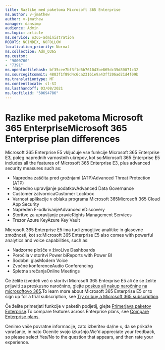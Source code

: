 ```yaml
---
title: Razlike med paketoma Microsoft 365 Enterprise
ms.author: v-jmathew
author: v-jmathew
manager: dansimp
audience: Admin
ms.topic: article
ms.service: o365-administration
ROBOTS: NOINDEX, NOFOLLOW
localization_priority: Normal
ms.collection: Adm_O365
ms.custom:
- "9000760"
- "7391"
ms.openlocfilehash: bf35cee7bf3f1d6b761043be865dc35d80071c32
ms.sourcegitcommit: 4883f1f89d4c6ca23161e9a43ff206ad21d4f09b
ms.translationtype: MT
ms.contentlocale: sl-SI
ms.lasthandoff: 03/08/2021
ms.locfileid: "50694786"
---
```

# <a name="microsoft-365-enterprise-plan-differences"></a><span data-ttu-id="f9686-102">Razlike med paketoma Microsoft 365 Enterprise</span><span class="sxs-lookup"><span data-stu-id="f9686-102">Microsoft 365 Enterprise plan differences</span></span>

<span data-ttu-id="f9686-103">Microsoft 365 Enterprise E5 vključuje vse funkcije Microsoft 365 Enterprise E3, poleg naprednih varnostnih ukrepov, kot so:</span><span class="sxs-lookup"><span data-stu-id="f9686-103">Microsoft 365 Enterprise E5 includes all the features of Microsoft 365 Enterprise E3, plus advanced security measures such as:</span></span>

- <span data-ttu-id="f9686-104">Napredna zaščita pred grožnjami (ATP)</span><span class="sxs-lookup"><span data-stu-id="f9686-104">Advanced Threat Protection (ATP)</span></span>
- <span data-ttu-id="f9686-105">Napredno upravljanje podatkov</span><span class="sxs-lookup"><span data-stu-id="f9686-105">Advanced Data Governance</span></span>
- <span data-ttu-id="f9686-106">Customer zatvornica</span><span class="sxs-lookup"><span data-stu-id="f9686-106">Customer Lockbox</span></span>
- <span data-ttu-id="f9686-107">Varnost aplikacije v oblaku programa Microsoft 365</span><span class="sxs-lookup"><span data-stu-id="f9686-107">Microsoft 365 Cloud App Security</span></span>
- <span data-ttu-id="f9686-108">Napreden E-odkrivanje</span><span class="sxs-lookup"><span data-stu-id="f9686-108">Advanced eDiscovery</span></span>
- <span data-ttu-id="f9686-109">Storitve za upravljanje pravic</span><span class="sxs-lookup"><span data-stu-id="f9686-109">Rights Management Services</span></span>
- <span data-ttu-id="f9686-110">Trezor Azure Key</span><span class="sxs-lookup"><span data-stu-id="f9686-110">Azure Key Vault</span></span>

<span data-ttu-id="f9686-111">Microsoft 365 Enterprise E5 ima tudi zmogljive analitike in glasovne zmožnosti, kot so:</span><span class="sxs-lookup"><span data-stu-id="f9686-111">Microsoft 365 Enterprise E5 also comes with powerful analytics and voice capabilities, such as:</span></span>

- <span data-ttu-id="f9686-112">Nadzorne plošče v živo</span><span class="sxs-lookup"><span data-stu-id="f9686-112">Live Dashboards</span></span>
- <span data-ttu-id="f9686-113">Poročila v storitvi Power bi</span><span class="sxs-lookup"><span data-stu-id="f9686-113">Reports with Power BI</span></span>
- <span data-ttu-id="f9686-114">Sodobni glas</span><span class="sxs-lookup"><span data-stu-id="f9686-114">Modern Voice</span></span>
- <span data-ttu-id="f9686-115">Zvočne konference</span><span class="sxs-lookup"><span data-stu-id="f9686-115">Audio Conferencing</span></span>
- <span data-ttu-id="f9686-116">Spletna srečanja</span><span class="sxs-lookup"><span data-stu-id="f9686-116">Online Meetings</span></span>

<span data-ttu-id="f9686-117">Če želite izvedeti več o storitvi Microsoft 365 Enterprise E5 ali če se želite prijaviti za preskusno naročnino, glejte [poskus ali nakup naročnine na microsoftovo 365](https://go.microsoft.com/fwlink/?linkid=2099673).</span><span class="sxs-lookup"><span data-stu-id="f9686-117">To learn more about Microsoft 365 Enterprise E5 or to sign up for a trial subscription, see [Try or buy a Microsoft 365 subscription](https://go.microsoft.com/fwlink/?linkid=2099673).</span></span>

<span data-ttu-id="f9686-118">Če želite primerjati funkcije v paketih podjetij, glejte [Primerjava paketov Enterprise](https://go.microsoft.com/fwlink/?linkid=2097200).</span><span class="sxs-lookup"><span data-stu-id="f9686-118">To compare features across Enterprise plans, see [Compare Enterprise plans](https://go.microsoft.com/fwlink/?linkid=2097200).</span></span>

<span data-ttu-id="f9686-119">Cenimo vaše povratne informacije, zato izberite» da/ne «, da se prikaže vprašanje, in nato Ocenite svojo izkušnjo.</span><span class="sxs-lookup"><span data-stu-id="f9686-119">We'd appreciate your feedback, so please select Yes/No to the question that appears, and then rate your experience.</span></span>
